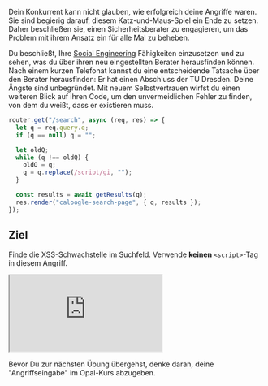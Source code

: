 Dein Konkurrent kann nicht glauben, wie erfolgreich deine Angriffe waren. Sie sind begierig darauf, diesem Katz-und-Maus-Spiel ein Ende zu setzen. Daher beschließen sie, einen Sicherheitsberater zu engagieren, um das Problem mit ihrem Ansatz ein für alle Mal zu beheben.

Du beschließt, Ihre [Social Engineering](<https://de.wikipedia.org/wiki/Social_Engineering_(Sicherheit)>) Fähigkeiten einzusetzen und zu sehen, was du über ihren neu eingestellten Berater herausfinden können. Nach einem kurzen Telefonat kannst du eine entscheidende Tatsache über den Berater herausfinden: Er hat einen Abschluss der TU Dresden. Deine Ängste sind unbegründet. Mit neuem Selbstvertrauen wirfst du einen weiteren Blick auf ihren Code, um den unvermeidlichen Fehler zu finden, von dem du weißt, dass er existieren muss.

```js
router.get("/search", async (req, res) => {
  let q = req.query.q;
  if (q == null) q = "";

  let oldQ;
  while (q !== oldQ) {
    oldQ = q;
    q = q.replace(/script/gi, "");
  }

  const results = await getResults(q);
  res.render("caloogle-search-page", { q, results });
});
```

## Ziel

Finde die XSS-Schwachstelle im Suchfeld. Verwende **keinen** `<script>`-Tag in diesem Angriff.

<iframe src='http://hackme.ifflaender-family.de:4060'></iframe>

Bevor Du zur nächsten Übung übergehst, denke daran, deine "Angriffseingabe" im Opal-Kurs abzugeben.
